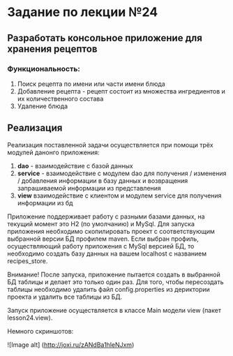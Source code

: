 # Задание по лекции №24

## Разработать консольное приложение для хранения рецептов
 
### Функциональность:

1. Поиск рецепта по имени или части имени блюда
2. Добавление рецепта - рецепт состоит из множества ингредиентов и их количественного состава
3. Удаление блюда


## Реализация

Реализация поставленной задачи осуществляется при помощи
трёх модулей данонго приложения:

1. **dao** - взаимодействие с базой данных
2. **service** - взаимодействие с модулем dao для получения / изменения / добавления
информации в базу данных и возвращения запрашиваемой информации из представления
3. **view** взаимодействие с клиентом и модулем service для получения информации из бд


Приложение поддерживает работу с разными базами данных, на текущий момент
это H2 (по умолчанию) и MySql. Для запуска приложения необходимо скопилировать 
проект с соответствующим выбранной версии БД профилем maven.
Если выбран профиль, осуществляющий работу приложения с MySql версией БД, то 
необходимо создать базу данных на вашем localhost с названием recipes_store.

Внимание! После запуска, приложение пытается создать в выбранной БД
таблицы и делает это только один раз. Для того, чтобы пересоздать таблицы 
необходимо удалить файл config.properties из дериктории проекта и 
удалить все таблицы из БД.

Запуск приложение осуществляется в классе Main модели view (пакет lesson24.view).

Немного скриншотов:

![Image alt] (http://joxi.ru/zANdBa1hleNJxm)